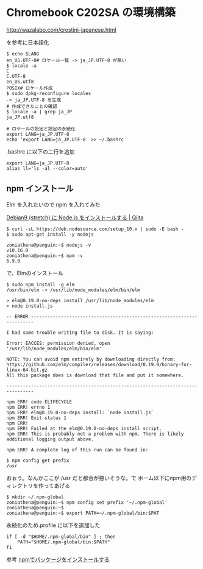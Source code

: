 # Chromebook C202SA の環境構築

http://wazalabo.com/crostini-japanese.html

を参考に日本語化

```
$ echo $LANG
en_US.UTF-8# ロケール一覧 -> ja_JP.UTF-8 が無い
$ locale -a
C
C.UTF-8
en_US.utf8
POSIX# ロケール作成
$ sudo dpkg-reconfigure locales
-> ja_JP.UTF-8 を生成
# 作成できたことの確認
$ locale -a | grep ja_JP
ja_JP.utf8

# ロケールの設定と設定の永続化
export LANG=ja_JP.UTF-8
echo ‘export LANG=ja_JP.UTF-8′ >> ~/.bashrc
```

.bashrc に以下の二行を追加

```
export LANG=ja_JP.UTF-8
alias ll='ls -al --color=auto'
```

## npm インストール

Elm を入れたいので npm を入れてみた

[Debian9 (stretch) に Node.js をインストールする | Qiita](https://qiita.com/naoyukiyama/items/29054cff00923f9543ce)

```
$ curl -sL https://deb.nodesource.com/setup_10.x | sudo -E bash -
$ sudo apt-get install -y nodejs
```

```
zoniathena@penguin:~$ nodejs -v
v10.16.0
zoniathena@penguin:~$ npm -v
6.9.0
```

で、Elmのインストール

```
$ sudo npm install -g elm
/usr/bin/elm -> /usr/lib/node_modules/elm/bin/elm

> elm@0.19.0-no-deps install /usr/lib/node_modules/elm
> node install.js

-- ERROR -----------------------------------------------------------------------

I had some trouble writing file to disk. It is saying:

Error: EACCES: permission denied, open '/usr/lib/node_modules/elm/bin/elm'

NOTE: You can avoid npm entirely by downloading directly from:
https://github.com/elm/compiler/releases/download/0.19.0/binary-for-linux-64-bit.gz
All this package does is download that file and put it somewhere.

--------------------------------------------------------------------------------

npm ERR! code ELIFECYCLE
npm ERR! errno 1
npm ERR! elm@0.19.0-no-deps install: `node install.js`
npm ERR! Exit status 1
npm ERR!
npm ERR! Failed at the elm@0.19.0-no-deps install script.
npm ERR! This is probably not a problem with npm. There is likely additional logging output above.

npm ERR! A complete log of this run can be found in:
```


```
$ npm config get prefix
/usr
```

おぉう。なんかここが /usr だと都合が悪いそうな。で
ホーム以下にnpm用のディレクトリを作ってあげる

```
$ mkdir ~/.npm-global
zoniathena@penguin:~$ npm config set prefix '~/.npm-global'
zoniathena@penguin:~$
zoniathena@penguin:~$ export PATH=~/.npm-global/bin:$PAT
```

永続化のため.profile に以下を追加した

```
if [ -d "$HOME/.npm-global/bin" ] ; then
    PATH="$HOME/.npm-global/bin:$PATH"
fi
```


参考 [npmでパッケージをインストールする](https://www.storange.jp/2017/02/npm.html)
